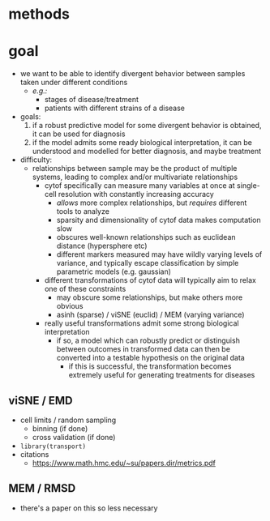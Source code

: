 methods
=======

# goal
- we want to be able to identify divergent behavior between samples taken under different conditions
    - *e.g.:*
        - stages of disease/treatment
        - patients with different strains of a disease
- goals:
    1. if a robust predictive model for some divergent behavior is obtained, it can be used for diagnosis
    2. if the model admits some ready biological interpretation, it can be understood and modelled for better diagnosis, and maybe treatment
- difficulty:
    - relationships between sample may be the product of multiple systems, leading to complex and/or multivariate relationships
        - cytof specifically can measure many variables at once at single-cell resolution with constantly increasing accuracy
            - *allows* more complex relationships, but *requires* different tools to analyze
            - sparsity and dimensionality of cytof data makes computation slow
            - obscures well-known relationships such as euclidean distance (hypersphere etc)
            - different markers measured may have wildly varying levels of variance, and typically escape classification by simple parametric models (e.g. gaussian)
        - different transformations of cytof data will typically aim to relax one of these constraints
            - may obscure some relationships, but make others more obvious
            - asinh (sparse) / viSNE (euclid) / MEM (varying variance)
        - really useful transformations admit some strong biological interpretation
            - if so, a model which can robustly predict or distinguish between outcomes in transformed data can then be converted into a testable hypothesis on the original data
                - if this is successful, the transformation becomes extremely useful for generating treatments for diseases

## viSNE / EMD
- cell limits / random sampling
    - binning (if done)
    - cross validation (if done)
- `library(transport)`
- citations
    - https://www.math.hmc.edu/~su/papers.dir/metrics.pdf

## MEM / RMSD
- there's a paper on this so less necessary
